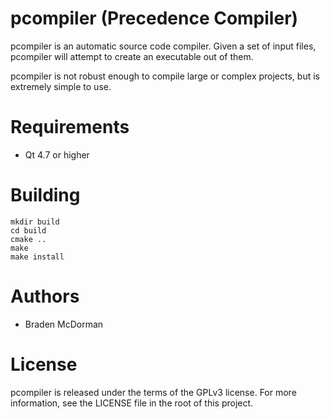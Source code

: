 pcompiler (Precedence Compiler)
===============================

pcompiler is an automatic source code compiler.
Given a set of input files, pcompiler will attempt to create an executable out of them.

pcompiler is not robust enough to compile large or complex projects, but is extremely simple
to use.

Requirements
============

* Qt 4.7 or higher

Building
========

	mkdir build
	cd build
	cmake ..
	make
	make install

Authors
=======

* Braden McDorman

License
=======
pcompiler is released under the terms of the GPLv3 license. For more information, see the LICENSE file in the root of this project.
